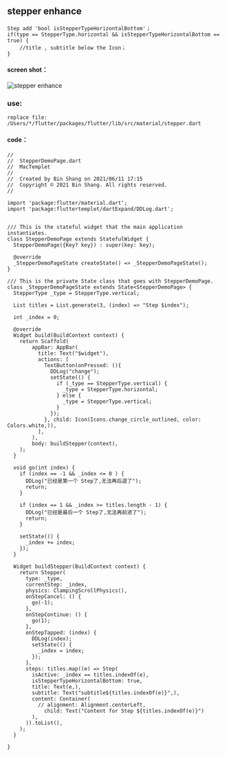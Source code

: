 ## stepper enhance


    Step add 'bool isStepperTypeHorizontalBottom'；
    if(type == StepperType.horizontal && isStepperTypeHorizontalBottom == true) {
        //title , subtitle below the Icon；
    }
    
#### screen shot：
![stepper enhance](https://github.com/shang1219178163/EfficientWork/blob/master/flutter/enhance/stepper.jpeg?raw=true)

### use:
    replace file:
    /Users/*/flutter/packages/flutter/lib/src/material/stepper.dart

#### code：
    //
    //	StepperDemoPage.dart
    //	MacTemplet
    //
    //	Created by Bin Shang on 2021/06/11 17:15
    //	Copyright © 2021 Bin Shang. All rights reserved.
    //
    
    import 'package:flutter/material.dart';
    import 'package:fluttertemplet/dartExpand/DDLog.dart';
    
    
    /// This is the stateful widget that the main application instantiates.
    class StepperDemoPage extends StatefulWidget {
      StepperDemoPage({Key? key}) : super(key: key);
    
      @override
      _StepperDemoPageState createState() => _StepperDemoPageState();
    }
    
    /// This is the private State class that goes with StepperDemoPage.
    class _StepperDemoPageState extends State<StepperDemoPage> {
      StepperType _type = StepperType.vertical;
    
      List titles = List.generate(3, (index) => "Step $index");
    
      int _index = 0;
    
      @override
      Widget build(BuildContext context) {
        return Scaffold(
            appBar: AppBar(
              title: Text("$widget"),
              actions: [
                TextButton(onPressed: (){
                  DDLog("change");
                  setState(() {
                    if (_type == StepperType.vertical) {
                      _type = StepperType.horizontal;
                    } else {
                      _type = StepperType.vertical;
                    }
                  });
                }, child: Icon(Icons.change_circle_outlined, color: Colors.white,)),
              ],
            ),
            body: buildStepper(context),
        );
      }
    
      void go(int index) {
        if (index == -1 && _index <= 0 ) {
          DDLog("已经是第一个 Step了,无法再后退了");
          return;
        }
    
        if (index == 1 && _index >= titles.length - 1) {
          DDLog("已经是最后一个 Step了,无法再前进了");
          return;
        }
    
        setState(() {
          _index += index;
        });
      }
    
      Widget buildStepper(BuildContext context) {
        return Stepper(
          type: _type,
          currentStep: _index,
          physics: ClampingScrollPhysics(),
          onStepCancel: () {
            go(-1);
          },
          onStepContinue: () {
            go(1);
          },
          onStepTapped: (index) {
            DDLog(index);
            setState(() {
              _index = index;
            });
          },
          steps: titles.map((e) => Step(
            isActive: _index == titles.indexOf(e),
            isStepperTypeHorizontalBottom: true,
            title: Text(e,),
            subtitle: Text("subtitle${titles.indexOf(e)}",),
            content: Container(
              // alignment: Alignment.centerLeft,
                child: Text("Content for Step ${titles.indexOf(e)}")
            ),
          )).toList(),
        );
      }

    }
